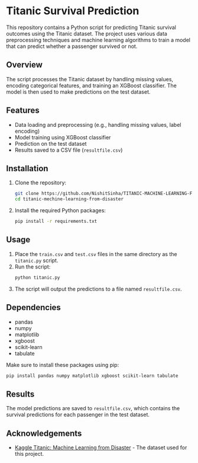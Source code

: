 # Titanic Survival Prediction

This repository contains a Python script for predicting Titanic survival outcomes using the Titanic dataset. The project uses various data preprocessing techniques and machine learning algorithms to train a model that can predict whether a passenger survived or not.

## Overview

The script processes the Titanic dataset by handling missing values, encoding categorical features, and training an XGBoost classifier. The model is then used to make predictions on the test dataset.

## Features

- Data loading and preprocessing (e.g., handling missing values, label encoding)
- Model training using XGBoost classifier
- Prediction on the test dataset
- Results saved to a CSV file (`resultfile.csv`)

## Installation

1. Clone the repository:
   ```bash
   git clone https://github.com/NishitSinha/TITANIC-MACHINE-LEARNING-FROM-DISASTER.git
   cd titanic-mechine-learning-from-disaster
   ```

2. Install the required Python packages:
   ```bash
   pip install -r requirements.txt
   ```

## Usage

1. Place the `train.csv` and `test.csv` files in the same directory as the `titanic.py` script.
2. Run the script:
   ```bash
   python titanic.py
   ```
3. The script will output the predictions to a file named `resultfile.csv`.

## Dependencies

- pandas
- numpy
- matplotlib
- xgboost
- scikit-learn
- tabulate

Make sure to install these packages using pip:
```bash
pip install pandas numpy matplotlib xgboost scikit-learn tabulate
```

## Results

The model predictions are saved to `resultfile.csv`, which contains the survival predictions for each passenger in the test dataset.

## Acknowledgements

- [Kaggle Titanic: Machine Learning from Disaster](https://www.kaggle.com/c/titanic) - The dataset used for this project.

